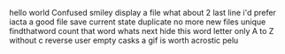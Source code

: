 hello world
Confused smiley
display a file
what about 2
last line 
i'd prefer
iacta
a good file
save current state
duplicate
no more
new files
unique
findthatword
count that word
whats next
hide this word
letter only
A to Z
without c
reverse
user
empty casks
a gif is worth
acrostic
pelu
